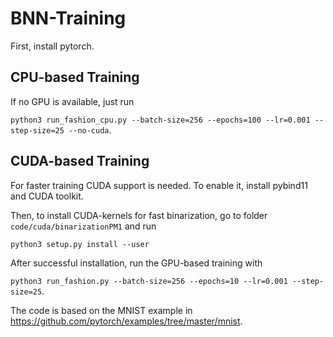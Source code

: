 # BNN-Training

First, install pytorch.

## CPU-based Training 

If no GPU is available, just run

```python3 run_fashion_cpu.py --batch-size=256 --epochs=100 --lr=0.001 --step-size=25 --no-cuda```.


## CUDA-based Training

For faster training CUDA support is needed. To enable it, install pybind11 and CUDA toolkit.

Then, to install CUDA-kernels for fast binarization, go to folder ```code/cuda/binarizationPM1``` and run

```python3 setup.py install --user```

After successful installation, run the GPU-based training with

```python3 run_fashion.py --batch-size=256 --epochs=10 --lr=0.001 --step-size=25```.


The code is based on the MNIST example in https://github.com/pytorch/examples/tree/master/mnist.
